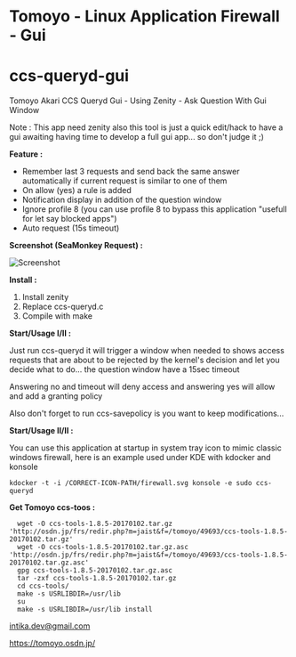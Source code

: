 # Tomoyo - Linux Application Firewall - Gui 
# ccs-queryd-gui
Tomoyo Akari CCS Queryd Gui - Using Zenity - Ask Question With Gui Window

Note : This app need zenity also this tool is just a quick edit/hack to have a gui awaiting having time to develop a full gui app... so don't judge it ;)

**Feature :**

- Remember last 3 requests and send back the same answer automatically if current request is similar to one of them
- On allow (yes) a rule is added
- Notification display in addition of the question window
- Ignore profile 8 (you can use profile 8 to bypass this application "usefull for let say blocked apps")
- Auto request (15s timeout)

**Screenshot (SeaMonkey Request) :**

![Screenshot](https://raw.githubusercontent.com/intika/ccs-queryd-gui/master/Cap.png)
 
**Install :**

1. Install zenity
2. Replace ccs-queryd.c 
3. Compile with make

**Start/Usage I/II :**

Just run ccs-queryd it will trigger a window when needed to shows access requests that are about to be rejected by the kernel's decision and let you decide what to do... the question window have a 15sec timeout 

Answering no and timeout will deny access and answering yes will allow and add a granting policy

Also don't forget to run ccs-savepolicy is you want to keep modifications... 

**Start/Usage II/II :**

You can use this application at startup in system tray icon to mimic classic windows firewall, here is an example used under KDE with kdocker and konsole  
```
kdocker -t -i /CORRECT-ICON-PATH/firewall.svg konsole -e sudo ccs-queryd
```

**Get Tomoyo ccs-toos :**

```
  wget -O ccs-tools-1.8.5-20170102.tar.gz 'http://osdn.jp/frs/redir.php?m=jaist&f=/tomoyo/49693/ccs-tools-1.8.5-20170102.tar.gz'
  wget -O ccs-tools-1.8.5-20170102.tar.gz.asc 'http://osdn.jp/frs/redir.php?m=jaist&f=/tomoyo/49693/ccs-tools-1.8.5-20170102.tar.gz.asc'
  gpg ccs-tools-1.8.5-20170102.tar.gz.asc
  tar -zxf ccs-tools-1.8.5-20170102.tar.gz
  cd ccs-tools/
  make -s USRLIBDIR=/usr/lib
  su
  make -s USRLIBDIR=/usr/lib install
```

intika.dev@gmail.com

https://tomoyo.osdn.jp/

